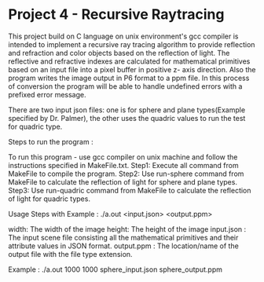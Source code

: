 # Project 4 - Recursive Raytracing

This project build on C language on unix environment's gcc compiler is intended to implement a recursive ray tracing algorithm to provide reflection and refraction and color objects based on the reflection of light. The reflective and refractive indexes are calculated for mathematical primitives based on an input file into a pixel buffer in positive z- axis direction. Also the program writes the image output in P6 format to a ppm file. In this process of conversion the program will be able to handle undefined errors with a prefixed error message.

There are two input json files: one is for sphere and plane types(Example specified by Dr. Palmer), the other uses the quadric values to run the test for quadric type.

Steps to run the program :

To run this program - use gcc compiler on unix machine and follow the instructions specified in MakeFile.txt.
Step1: Execute all command from MakeFile to compile the program.
Step2: Use run-sphere command from MakeFile to calculate the reflection of light for sphere and plane types.
Step3: Use run-quadric command from MakeFile to calculate the reflection of light for quadric types.

Usage Steps with Example : 
./a.out <width> <height> <input.json> <output.ppm>

width: The width of the image
height: The height of the image
input.json :  The input scene file consisting all the mathematical primitives and their attribute values in JSON format.
output.ppm : The location/name of the output file with the file type extension.

Example : ./a.out 1000 1000 sphere_input.json sphere_output.ppm